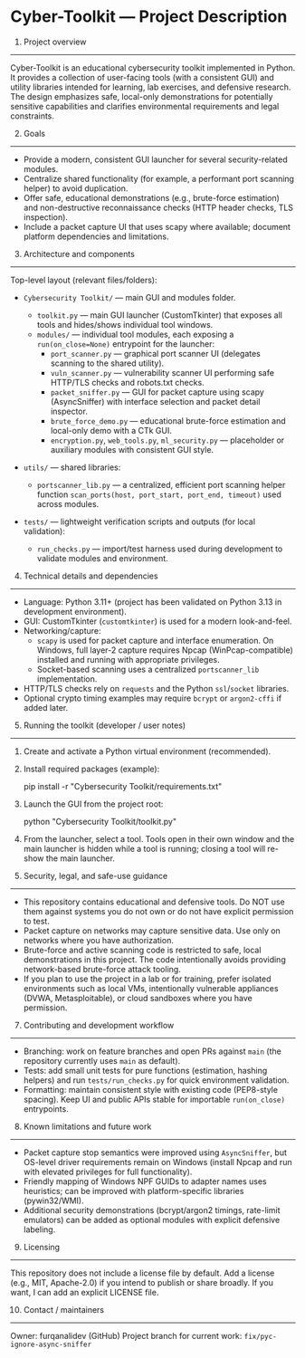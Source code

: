 Cyber-Toolkit — Project Description
=================================

1. Project overview

-------------------
Cyber-Toolkit is an educational cybersecurity toolkit implemented in Python. It provides a collection of user-facing tools (with a consistent GUI) and utility libraries intended for learning, lab exercises, and defensive research. The design emphasizes safe, local-only demonstrations for potentially sensitive capabilities and clarifies environmental requirements and legal constraints.

2. Goals

--------

- Provide a modern, consistent GUI launcher for several security-related modules.
- Centralize shared functionality (for example, a performant port scanning helper) to avoid duplication.
- Offer safe, educational demonstrations (e.g., brute-force estimation) and non-destructive reconnaissance checks (HTTP header checks, TLS inspection).
- Include a packet capture UI that uses scapy where available; document platform dependencies and limitations.

3. Architecture and components

-----------------------------
Top-level layout (relevant files/folders):

- `Cybersecurity Toolkit/` — main GUI and modules folder.
  - `toolkit.py` — main GUI launcher (CustomTkinter) that exposes all tools and hides/shows individual tool windows.
  - `modules/` — individual tool modules, each exposing a `run(on_close=None)` entrypoint for the launcher:
    - `port_scanner.py` — graphical port scanner UI (delegates scanning to the shared utility).
    - `vuln_scanner.py` — vulnerability scanner UI performing safe HTTP/TLS checks and robots.txt checks.
    - `packet_sniffer.py` — GUI for packet capture using scapy (AsyncSniffer) with interface selection and packet detail inspector.
    - `brute_force_demo.py` — educational brute-force estimation and local-only demo with a CTk GUI.
    - `encryption.py`, `web_tools.py`, `ml_security.py` — placeholder or auxiliary modules with consistent GUI style.

- `utils/` — shared libraries:
  - `portscanner_lib.py` — a centralized, efficient port scanning helper function `scan_ports(host, port_start, port_end, timeout)` used across modules.

- `tests/` — lightweight verification scripts and outputs (for local validation):
  - `run_checks.py` — import/test harness used during development to validate modules and environment.

4. Technical details and dependencies

-----------------------------------

- Language: Python 3.11+ (project has been validated on Python 3.13 in development environment).
- GUI: CustomTkinter (`customtkinter`) is used for a modern look-and-feel.
- Networking/capture:
  - `scapy` is used for packet capture and interface enumeration. On Windows, full layer-2 capture requires Npcap (WinPcap-compatible) installed and running with appropriate privileges.
  - Socket-based scanning uses a centralized `portscanner_lib` implementation.
- HTTP/TLS checks rely on `requests` and the Python `ssl`/`socket` libraries.
- Optional crypto timing examples may require `bcrypt` or `argon2-cffi` if added later.

5. Running the toolkit (developer / user notes)

----------------------------------------------

1. Create and activate a Python virtual environment (recommended).
2. Install required packages (example):

   pip install -r "Cybersecurity Toolkit/requirements.txt"

3. Launch the GUI from the project root:

   python "Cybersecurity Toolkit/toolkit.py"

4. From the launcher, select a tool. Tools open in their own window and the main launcher is hidden while a tool is running; closing a tool will re-show the main launcher.

6. Security, legal, and safe-use guidance

----------------------------------------

- This repository contains educational and defensive tools. Do NOT use them against systems you do not own or do not have explicit permission to test.
- Packet capture on networks may capture sensitive data. Use only on networks where you have authorization.
- Brute-force and active scanning code is restricted to safe, local demonstrations in this project. The code intentionally avoids providing network-based brute-force attack tooling.
- If you plan to use the project in a lab or for training, prefer isolated environments such as local VMs, intentionally vulnerable appliances (DVWA, Metasploitable), or cloud sandboxes where you have permission.

7. Contributing and development workflow

---------------------------------------

- Branching: work on feature branches and open PRs against `main` (the repository currently uses `main` as default).
- Tests: add small unit tests for pure functions (estimation, hashing helpers) and run `tests/run_checks.py` for quick environment validation.
- Formatting: maintain consistent style with existing code (PEP8-style spacing). Keep UI and public APIs stable for importable `run(on_close)` entrypoints.

8. Known limitations and future work

----------------------------------

- Packet capture stop semantics were improved using `AsyncSniffer`, but OS-level driver requirements remain on Windows (install Npcap and run with elevated privileges for full functionality).
- Friendly mapping of Windows NPF GUIDs to adapter names uses heuristics; can be improved with platform-specific libraries (pywin32/WMI).
- Additional security demonstrations (bcrypt/argon2 timings, rate-limit emulators) can be added as optional modules with explicit defensive labeling.

9. Licensing

------------
This repository does not include a license file by default. Add a license (e.g., MIT, Apache-2.0) if you intend to publish or share broadly. If you want, I can add an explicit LICENSE file.

10. Contact / maintainers

-------------------------
Owner: furqanalidev (GitHub)
Project branch for current work: `fix/pyc-ignore-async-sniffer`
